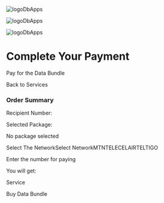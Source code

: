 ![logo](https://www.data-bundles.com/icon.png)DbApps

![logo](https://www.data-bundles.com/icon.png)DbApps

![logo](https://www.data-bundles.com/icon.png)DbApps

# Complete Your Payment

Pay for the Data Bundle

Back to Services

### Order Summary

Recipient Number:

Selected Package:

No package selected

Select The NetworkSelect NetworkMTNTELECELAIRTELTIGO

Enter the number for paying

You will get:

Service

Buy Data Bundle